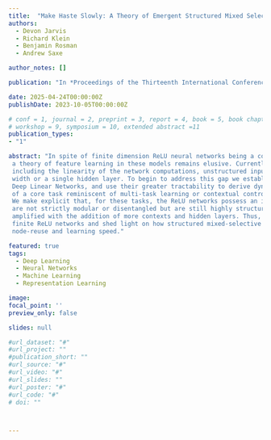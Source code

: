 ```yaml
---
title:  "Make Haste Slowly: A Theory of Emergent Structured Mixed Selectivity in Feature Learning ReLU Networks"
authors:
  - Devon Jarvis
  - Richard Klein
  - Benjamin Rosman
  - Andrew Saxe

author_notes: []

publication: "In *Proceedings of the Thirteenth International Conference on Learning Representations*"

date: 2025-04-24T00:00:00Z
publishDate: 2023-10-05T00:00:00Z

# conf = 1, journal = 2, preprint = 3, report = 4, book = 5, book chapter = 6, thesis = 7, patent = 9
# workshop = 9, symposium = 10, extended abstract =11
publication_types:
- "1"

abstract: "In spite of finite dimension ReLU neural networks being a consistent factor behind recent deep learning successes,
 a theory of feature learning in these models remains elusive. Currently, insightful theories still rely on assumptions 
 including the linearity of the network computations, unstructured input data and architectural constraints such as infinite 
 width or a single hidden layer. To begin to address this gap we establish an equivalence between ReLU networks and Gated 
 Deep Linear Networks, and use their greater tractability to derive dynamics of learning. We then consider multiple variants 
 of a core task reminiscent of multi-task learning or contextual control which requires both feature learning and nonlinearity.
 We make explicit that, for these tasks, the ReLU networks possess an inductive bias towards latent representations which 
 are not strictly modular or disentangled but are still highly structured and reusable between contexts. This effect is 
 amplified with the addition of more contexts and hidden layers. Thus, we take a step towards a theory of feature learning in
 finite ReLU networks and shed light on how structured mixed-selective latent representations can emerge due to a bias for
 node-reuse and learning speed."

featured: true
tags:
  - Deep Learning
  - Neural Networks
  - Machine Learning
  - Representation Learning

image:
focal_point: ''
preview_only: false

slides: null

#url_dataset: "#"
#url_project: ""
#publication_short: ""
#url_source: "#"
#url_video: "#"
#url_slides: ""
#url_poster: "#"
#url_code: "#"
# doi: ""



---
```

